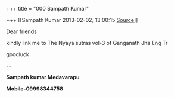 +++
title = "000 Sampath Kumar"

+++
[[Sampath Kumar	2013-02-02, 13:00:15 [Source](https://groups.google.com/g/bvparishat/c/kBCaQj7YWnE)]]



Dear friends

kindly link me to The Nyaya sutras vol-3 of Ganganath Jha Eng Tr

goodluck  

  

--  

**Sampath kumar Medavarapu**

**Mobile-09998344758**

